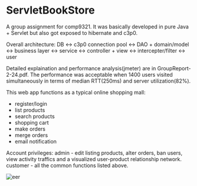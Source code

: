 # ServletBookStore
A group assignment for comp9321. It was basically developed in pure Java + Servlet but also got exposed to hibernate and c3p0.

Overall architecture:
DB <-> c3p0 connection pool <-> DAO + domain/model <-> business layer <-> service <-> controller + view <-> intercepter/filter <-> user

Detailed explaination and performance analysis(jmeter) are in GroupReport-2-24.pdf.
The performance was acceptable when 1400 users visited simultaneously in terms of median RTT(250ms) and server utilization(82%).


This web app functions as a typical online shopping mall:
 - register/login
 - list products
 - search products
 - shopping cart
 - make orders
 - merge orders
 - email notification
 

Account privileges:
admin - edit listing products, alter orders, ban users, view activity traffics and a visualized user-product relationship network.
customer - all the common functions listed above.

![eer](https://user-images.githubusercontent.com/31929318/38487049-45da7090-3c22-11e8-87bc-35046ad7f0fc.png)
